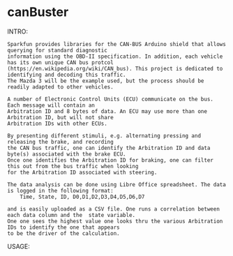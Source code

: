 # canBuster
INTRO:

	Sparkfun provides libraries for the CAN-BUS Arduino shield that allows querying for standard diagnostic 
	information using the OBD-II specification. In addition, each vehicle has its own unique CAN bus protcol
	(https://en.wikipedia.org/wiki/CAN_bus). This project is dedicated to identifying and decoding this traffic. 
	The Mazda 3 will be the example used, but the process should be readily adapted to other vehicles. 

	A number of Electronic Control Units (ECU) communicate on the bus. Each message will contain an 
	Arbitration ID and 8 bytes of data. An ECU may use more than one Arbitration ID, but will not share 
	Arbitration IDs with other ECUs.

	By presenting different stimuli, e.g. alternating pressing and releasing the brake, and recording 
	the CAN bus traffic, one can identify the Arbitration ID and data byte(s) associated with the brake ECU.  
	Once one identifies the Arbitration ID for braking, one can filter this out from the bus traffic when looking 
	for the Arbitration ID associated with steering.
	
	The data analysis can be done using Libre Office spreadsheet. The data is logged in the following format:
		Time, State, ID, D0,D1,D2,D3,D4,D5,D6,D7

	and is easily uploaded as a CSV file. One runs a correlation between each data column and the  state variable. 
	One one sees the highest value one looks thru the various Arbitration IDs to identify the one that appears 
	to be the driver of the calculation.
	

	
USAGE:

	
